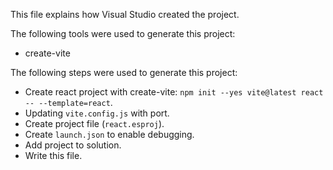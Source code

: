 This file explains how Visual Studio created the project.

The following tools were used to generate this project:
- create-vite

The following steps were used to generate this project:
- Create react project with create-vite: `npm init --yes vite@latest react -- --template=react`.
- Updating `vite.config.js` with port.
- Create project file (`react.esproj`).
- Create `launch.json` to enable debugging.
- Add project to solution.
- Write this file.
